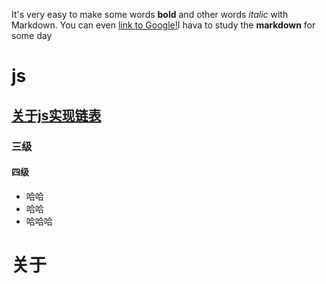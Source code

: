 It's very easy to make some words **bold** and other words *italic* with Markdown. You can even [link to Google!](http://baidu.com)I hava to study the **markdown** for some day
# js
## [关于js实现链表](/shin.github.io/blog/linklist.markdown)
### 三级
#### 四级

* 哈哈
* 哈哈
* 哈哈哈

# 关于
